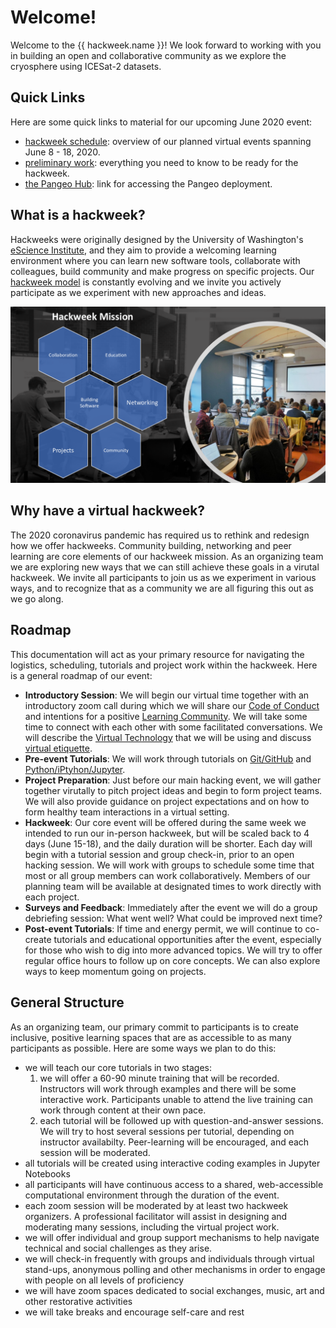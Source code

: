 # Welcome!

Welcome to the {{ hackweek.name }}! We look forward to working with you in building an open and collaborative community as we explore the cryosphere using ICESat-2 datasets.

## Quick Links

Here are some quick links to material for our upcoming June 2020 event:

* [hackweek schedule](logistics/schedule.md): overview of our planned virtual events spanning June 8 - 18, 2020.
* [preliminary work](logistics/technology.md): everything you need to know to be ready for the hackweek.
* [the Pangeo Hub](http://icesat-2.hackweek.io/): link for accessing the Pangeo deployment. 

## What is a hackweek?

Hackweeks were originally designed by the University of Washington's [eScience Institute](https://escience.washington.edu/), and they aim to provide a welcoming learning environment where you can learn new software tools, collaborate with colleagues, build community and make progress on specific projects. Our [hackweek model](https://arxiv.org/abs/1711.00028) is constantly evolving and we invite you actively participate as we experiment with new approaches and ideas.

![hackweek-mission](img/hackweek-mission.png)


## Why have a virtual hackweek?

The 2020 coronavirus pandemic has required us to rethink and redesign how we offer hackweeks. Community building, networking and peer learning are core elements of our hackweek mission. As an organizing team we are exploring new ways that we can still achieve these goals in a virutal hackweek. We invite all participants to join us as we experiment in various ways, and to recognize that as a community we are all figuring this out as we go along.

## Roadmap

This documentation will act as your primary resource for navigating the logistics, scheduling, tutorials and project work within the hackweek. Here is a general roadmap of our event:

* **Introductory Session**: We will begin our virtual time together with an introductory zoom call during which we will share our [Code of Conduct](conduct/conduct.md) and intentions for a positive [Learning Community](conduct/community.md). We will take some time to connect with each other with some facilitated conversations. We will describe the [Virtual Technology](logistics/technology.md) that we will be using and discuss [virtual etiquette](conduct/etiquette.md).
* **Pre-event Tutorials**: We will work through tutorials on [Git/GitHub](tutorials/github.md) and [Python/iPtyhon/Jupyter](tutorials/jupyter.md).
* **Project Preparation**: Just before our main hacking event, we will gather together virutally to pitch project ideas and begin to form project teams. We will also provide guidance on project expectations and on how to form healthy team interactions in a virtual setting.
* **Hackweek**: Our core event will be offered during the same week we intended to run our in-person hackweek, but will be scaled back to 4 days (June 15-18), and the daily duration will be shorter. Each day will begin with a tutorial session and group check-in, prior to an open hacking session. We will work with  groups to schedule some time that most or all group members can work collaboratively. Members of our planning team will be available at designated times to work directly with each project. 
* **Surveys and Feedback**: Immediately after the event we will do a group debriefing session: What went well? What could be improved next time?
* **Post-event Tutorials**: If time and energy permit, we will continue to co-create tutorials and educational opportunities after the event, especially for those who wish to dig into more advanced topics. We will try to offer regular office hours to follow up on core concepts. We can also explore ways to keep momentum going on projects.

## General Structure

As an organizing team, our primary commit to participants is to create inclusive, positive learning spaces that are as accessible to as many participants as possible. Here are some ways we plan to do this:

* we will teach our core tutorials in two stages:
    1. we will offer a 60-90 minute training that will be recorded. Instructors will work through examples and there will be some interactive work. Participants unable to attend the live training can work through content at their own pace. 
    2. each tutorial will be followed up with question-and-answer sessions. We will try to host several sessions per tutorial, depending on instructor availabilty. Peer-learning will be encouraged, and each session will be moderated.
* all tutorials will be created using interactive coding examples in Jupyter Notebooks
* all participants will have continuous access to a shared, web-accessible computational environment through the duration of the event.
* each zoom session will be moderated by at least two hackweek organizers. A professional facilitator will assist in designing and moderating many sessions, including the virtual project work.
* we will offer individual and group support mechanisms to help navigate technical and social challenges as they arise.
* we will check-in frequently with groups and individuals through virtual stand-ups, anonymous polling and other mechanisms in order to engage with people on all levels of proficiency
* we will have zoom spaces dedicated to social exchanges, music, art and other restorative activities
* we will take breaks and encourage self-care and rest 
